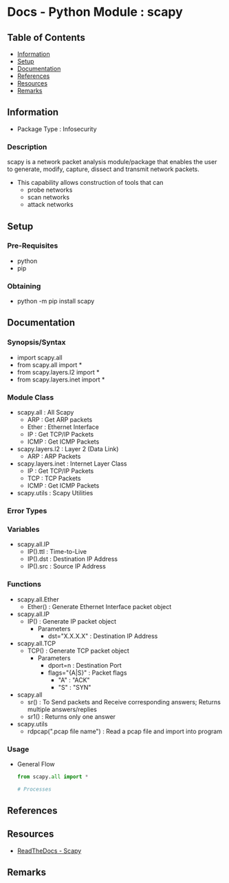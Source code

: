 # Docs - Python Module : scapy

## Table of Contents
- [Information](#information)
- [Setup](#setup)
- [Documentation](#documentation)
- [References](#references)
- [Resources](#resources)
- [Remarks](#remarks)

## Information

+ Package Type : Infosecurity

### Description
scapy is a network packet analysis module/package that enables the user to generate, modify, capture, dissect and transmit network packets.
- This capability allows construction of tools that can
    + probe networks
    + scan networks
    + attack networks

## Setup

### Pre-Requisites

- python
- pip

### Obtaining

+ python -m pip install scapy

## Documentation

### Synopsis/Syntax

+ import scapy.all
+ from scapy.all import *
+ from scapy.layers.l2 import *
+ from scapy.layers.inet import *

### Module Class

- scapy.all : All Scapy 
    + ARP : Get ARP packets
    + Ether : Ethernet Interface
    + IP : Get TCP/IP Packets
    + ICMP : Get ICMP Packets
- scapy.layers.l2 : Layer 2 (Data Link)
    + ARP : ARP Packets
- scapy.layers.inet : Internet Layer Class
    + IP : Get TCP/IP Packets
    + TCP : TCP Packets
    + ICMP : Get ICMP Packets
- scapy.utils : Scapy Utilities

### Error Types

### Variables

- scapy.all.IP
    + IP().ttl : Time-to-Live
    + IP().dst : Destination IP Address
    + IP().src : Source IP Address

### Functions
- scapy.all.Ether
    + Ether() : Generate Ethernet Interface packet object
- scapy.all.IP
    - IP() : Generate IP packet object
        - Parameters
            + dst="X.X.X.X" : Destination IP Address
- scapy.all.TCP
    - TCP() : Generate TCP packet object
        - Parameters
            + dport=n : Destination Port
            - flags="{A|S}" : Packet flags
                + "A" : "ACK"
                + "S" : "SYN"
- scapy.all
    + sr() : To Send packets and Receive corresponding answers; Returns multiple answers/replies
    + sr1() : Returns only one answer
- scapy.utils
    + rdpcap(".pcap file name") : Read a pcap file and import into program

### Usage

- General Flow
	```python
	from scapy.all import *
    
    # Processes
	```

## References

## Resources

+ [ReadTheDocs - Scapy](https://scapy.readthedocs.io/en/latest/functions.html)

## Remarks


